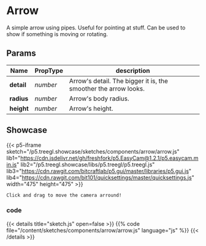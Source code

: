 # Arrow

A simple arrow using pipes. Useful for pointing at stuff. Can be used to show if something is moving or rotating.

## Params 

| Name | PropType | description |
| ----------- | ----------- | ----------- |
| **detail** | *number* | Arrow's detail. The bigger it is, the smoother the arrow looks. |
| **radius** | *number* | Arrow's body radius. |
| **height** | *number* | Arrow's height. |

## Showcase

{{< p5-iframe sketch="/p5.treegl.showcase/sketches/components/arrow/arrow.js" lib1="https://cdn.jsdelivr.net/gh/freshfork/p5.EasyCam@1.2.1/p5.easycam.min.js" lib2="/p5.treegl.showcase/libs/p5.treegl/p5.treegl.js" lib3="https://cdn.rawgit.com/bitcraftlab/p5.gui/master/libraries/p5.gui.js" lib4="https://cdn.rawgit.com/bit101/quicksettings/master/quicksettings.js" width="475" height="475" >}}

`Click and drag to move the camera arround!`

### code 

{{< details title="sketch.js" open=false >}}
{{% code file="/content/sketches/components/arrow/arrow.js" language="js" %}}
{{< /details >}}